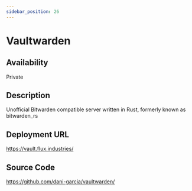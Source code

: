 ```yaml
---
sidebar_position: 26
---
```


# Vaultwarden

## Availability
Private

## Description
Unofficial Bitwarden compatible server written in Rust, formerly known as bitwarden_rs

## Deployment URL
https://vault.flux.industries/

## Source Code
https://github.com/dani-garcia/vaultwarden/